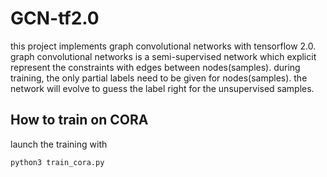 # GCN-tf2.0
this project implements graph convolutional networks with tensorflow 2.0. graph convolutional networks is a semi-supervised network which explicit represent the constraints with edges between nodes(samples). during training, the only partial labels need to be given for nodes(samples). the network will evolve to guess the label right for the unsupervised samples.

## How to train on CORA
launch the training with

```python
python3 train_cora.py
```


